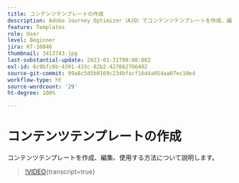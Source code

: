 ```yaml
---
title: コンテンツテンプレートの作成
description: Adobe Journey Optimizer（AJO）でコンテンツテンプレートを作成、編集、使用する方法について説明します。
feature: Templates
role: User
level: Beginner
jira: KT-10846
thumbnail: 3413743.jpg
last-substantial-update: 2023-01-31T00:00:00Z
exl-id: 6c9bfc6b-4391-433c-82b2-427662766402
source-git-commit: 99a8c5d5b0169c234bfacf16d4a054aa07ec10e4
workflow-type: ht
source-wordcount: '29'
ht-degree: 100%

---
```


# コンテンツテンプレートの作成

コンテンツテンプレートを作成、編集、使用する方法について説明します。

>[!VIDEO](https://video.tv.adobe.com/v/3418587?quality=12&learn=on&captions=jpn){transcript=true}

